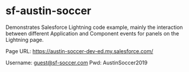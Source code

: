 # sf-austin-soccer

Demonstrates Salesforce Lightning code example, mainly the interaction between different Application and Component events for panels on the Lightning page.

Page URL:  https://austin-soccer-dev-ed.my.salesforce.com/

Username: guest@sf-soccer.com
Pwd:      AustinSoccer2019
